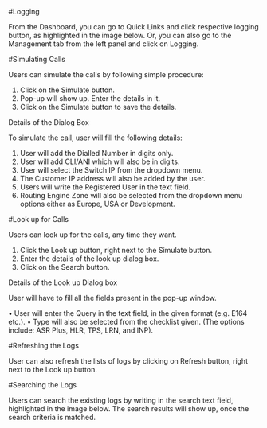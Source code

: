 #Logging

From the Dashboard, you can go to Quick Links and click respective logging button, as highlighted in the image below. Or, you can also go to the Management tab from the left panel and click on Logging.
 
#Simulating Calls

Users can simulate the calls by following simple procedure:

1.	Click on the Simulate button.
2.	Pop-up will show up. Enter the details in it.
3.	Click on the Simulate button to save the details.

Details of the Dialog Box

To simulate the call, user will fill the following details:

1. User will add the Dialled Number in digits only.
2. User will add CLI/ANI which will also be in digits.
3. User will select the Switch IP from the dropdown menu.
4. The Customer IP address will also be added by the user.
5. Users will write the Registered User in the text field.
6. Routing Engine Zone will also be selected from the dropdown menu options either as Europe, USA or Development.

#Look up for Calls

Users can look up for the calls, any time they want. 

1.	Click the Look up button, right next to the Simulate button. 
2.	Enter the details of the look up dialog box.
3.	Click on the Search button.

Details of the Look up Dialog box 

User will have to fill all the fields present in the pop-up window.

•	User will enter the Query in the text field, in the given format (e.g. E164 etc.).
•	Type will also be selected from the checklist given. (The options include: ASR Plus, HLR, TPS, LRN, and INP).

#Refreshing the Logs

User can also refresh the lists of logs by clicking on Refresh button, right next to the Look up button. 
 
#Searching the Logs

Users can search the existing logs by writing in the search text field, highlighted in the image below. The search results will show up, once the search criteria is matched.
 

